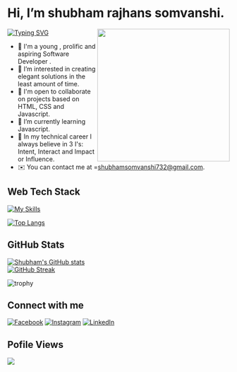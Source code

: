 # Hi, I’m shubham rajhans somvanshi.

[![Typing SVG](https://readme-typing-svg.herokuapp.com?font=Roboto&size=25&pause=1000&color=F7522c&center=true&width=835&lines=Skills%3A+++HTML+++++CSS+++Bootstrap+++TailWind+CSS;Language%3A++JavaScript)](https://git.io/typing-svg)
<img align="right" width="300" height="300" src="https://www.animatedimages.org/data/media/56/animated-computer-image-0116.gif">
- 👋 I'm a young , prolific and aspiring Software Developer .
- 👀 I’m interested in  creating elegant solutions in the least amount of time.
- 🤝 I'm open to collaborate on projects based on HTML, CSS and Javascript.
- 🌱 I’m currently learning  Javascript.
- 💞️ In my technical career I always believe in 3 I's: Intent, Interact and Impact or Influence. 
-  ✉️  You can contact me at =shubhamsomvanshi732@gmail.com.



##  Web Tech Stack
[![My Skills](https://skillicons.dev/icons?i=html,css,bootstrap,tailwind,js)](https://skillicons.dev)


[![Top Langs](https://github-readme-stats.vercel.app/api/top-langs/?username=shubhlabh123&theme=nightowl&exclude_repo=github-readme-stats,shubhlabh123.github.io)](https://github.com/anuraghazra/github-readme-stats)



## GitHub Stats
[![Shubham's GitHub stats](https://github-readme-stats.vercel.app/api?username=shubhlabh123&theme=gruvbox_light  )](https://github.com/shubhlabh123/github-readme-stats)<br/>
[![GitHub Streak](https://github-readme-streak-stats.herokuapp.com?user=shubhlabh123&theme=ayu-light)](https://git.io/streak-stats)
<br/>

![trophy](https://github-profile-trophy.vercel.app/?username=shubhlabh123&theme=onedark)

## Connect with me
[![Facebook](https://img.shields.io/badge/Facebook-%231877F2.svg?logo=Facebook&logoColor=white)]() [![Instagram](https://img.shields.io/badge/Instagram-%23E4405F.svg?logo=Instagram&logoColor=white)](https://www.instagram.com/shubham.somvanshi.397/) [![LinkedIn](https://img.shields.io/badge/LinkedIn-%230077B5.svg?logo=linkedin&logoColor=white)](https://www.linkedin.com/in/shubham-somvanshi-778193135/)

## Pofile Views

![](https://komarev.com/ghpvc/?username=shubhlabh123&color=orange)


<!---
shubhlabh123/shubhlabh123 is a ✨ special ✨ repository because its `README.md` (this file) appears on your GitHub profile.
You can click the Preview link to take a look at your changes.
--->
 
